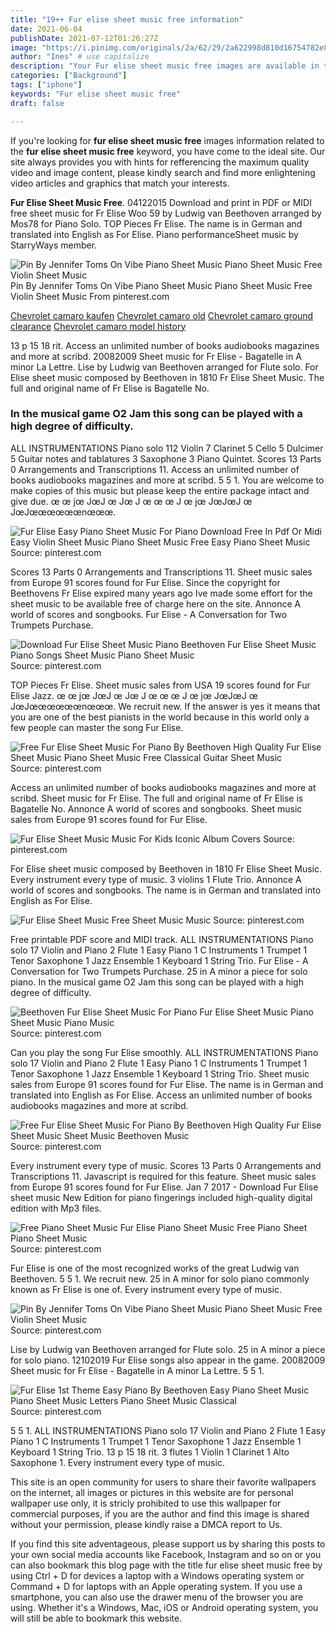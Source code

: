 ```yaml
---
title: "19++ Fur elise sheet music free information"
date: 2021-06-04
publishDate: 2021-07-12T01:26:27Z
image: "https://i.pinimg.com/originals/2a/62/29/2a622998d810d16754782e8ea22cd8ed.gif"
author: "Ines" # use capitalize
description: "Your Fur elise sheet music free images are available in this site. Fur elise sheet music free are a topic that is being searched for and liked by netizens now. You can Find and Download the Fur elise sheet music free files here. Find and Download all free images."
categories: ["Background"]
tags: ["iphone"]
keywords: "Fur elise sheet music free"
draft: false

---
```


If you're looking for **fur elise sheet music free** images information related to the **fur elise sheet music free** keyword, you have come to the ideal  site.  Our site always  provides you with  hints  for refferencing  the maximum  quality video and image  content, please kindly search and find more enlightening video articles and graphics  that match your interests.

**Fur Elise Sheet Music Free**. 04122015 Download and print in PDF or MIDI free sheet music for Fr Elise Woo 59 by Ludwig van Beethoven arranged by Mos78 for Piano Solo. TOP Pieces Fr Elise. The name is in German and translated into English as For Elise. Piano performanceSheet music by StarryWays member.

![Pin By Jennifer Toms On Vibe Piano Sheet Music Piano Sheet Music Free Violin Sheet Music](https://i.pinimg.com/originals/bf/55/81/bf55815fdf9c8b85b3c6eaf945c21ed4.gif "Pin By Jennifer Toms On Vibe Piano Sheet Music Piano Sheet Music Free Violin Sheet Music")
Pin By Jennifer Toms On Vibe Piano Sheet Music Piano Sheet Music Free Violin Sheet Music From pinterest.com

[Chevrolet camaro kaufen](/chevrolet-camaro-kaufen/)
[Chevrolet camaro old](/chevrolet-camaro-old/)
[Chevrolet camaro ground clearance](/chevrolet-camaro-ground-clearance/)
[Chevrolet camaro model history](/chevrolet-camaro-model-history/)

13 p 15 18 rit. Access an unlimited number of books audiobooks magazines and more at scribd. 20082009 Sheet music for Fr Elise - Bagatelle in A minor La Lettre. Lise by Ludwig van Beethoven arranged for Flute solo. For Elise sheet music composed by Beethoven in 1810 Fr Elise Sheet Music. The full and original name of Fr Elise is Bagatelle No.

### In the musical game O2 Jam this song can be played with a high degree of difficulty.

ALL INSTRUMENTATIONS Piano solo 112 Violin 7 Clarinet 5 Cello 5 Dulcimer 5 Guitar notes and tablatures 3 Saxophone 3 Piano Quintet. Scores 13 Parts 0 Arrangements and Transcriptions 11. Access an unlimited number of books audiobooks magazines and more at scribd. 5 5 1. You are welcome to make copies of this music but please keep the entire package intact and give due. œ œ jœ JœJ œ Jœ J œ œ œ J œ jœ JœJœJ œ JœJœœœœœœnœœœ.


![Fur Elise Easy Piano Sheet Music For Piano Download Free In Pdf Or Midi Easy Violin Sheet Music Piano Sheet Music Free Easy Piano Sheet Music](https://i.pinimg.com/originals/17/1d/10/171d10dbc0f11742940fbff6123caacb.png "Fur Elise Easy Piano Sheet Music For Piano Download Free In Pdf Or Midi Easy Violin Sheet Music Piano Sheet Music Free Easy Piano Sheet Music")
Source: pinterest.com

Scores 13 Parts 0 Arrangements and Transcriptions 11. Sheet music sales from Europe 91 scores found for Fur Elise. Since the copyright for Beethovens Fr Elise expired many years ago Ive made some effort for the sheet music to be available free of charge here on the site. Annonce A world of scores and songbooks. Fur Elise - A Conversation for Two Trumpets Purchase.

![Download Fur Elise Sheet Music Piano Beethoven Fur Elise Sheet Music Piano Songs Sheet Music Piano Sheet Music](https://i.pinimg.com/originals/3e/e5/08/3ee50814f505ef2c1e9079f513c68b95.png "Download Fur Elise Sheet Music Piano Beethoven Fur Elise Sheet Music Piano Songs Sheet Music Piano Sheet Music")
Source: pinterest.com

TOP Pieces Fr Elise. Sheet music sales from USA 19 scores found for Fur Elise Jazz. œ œ jœ JœJ œ Jœ J œ œ œ J œ jœ JœJœJ œ JœJœœœœœœnœœœ. We recruit new. If the answer is yes it means that you are one of the best pianists in the world because in this world only a few people can master the song Fur Elise.

![Free Fur Elise Sheet Music For Piano By Beethoven High Quality Fur Elise Sheet Music Piano Sheet Music Free Classical Guitar Sheet Music](https://i.pinimg.com/originals/e6/d2/4e/e6d24e629cc3a68141de6bc5920aa01e.gif "Free Fur Elise Sheet Music For Piano By Beethoven High Quality Fur Elise Sheet Music Piano Sheet Music Free Classical Guitar Sheet Music")
Source: pinterest.com

Access an unlimited number of books audiobooks magazines and more at scribd. Sheet music for Fr Elise. The full and original name of Fr Elise is Bagatelle No. Annonce A world of scores and songbooks. Sheet music sales from Europe 91 scores found for Fur Elise.

![Fur Elise Sheet Music Music For Kids Iconic Album Covers](https://i.pinimg.com/originals/a7/06/a7/a706a71ea7cd3557d64287995e18ce48.png "Fur Elise Sheet Music Music For Kids Iconic Album Covers")
Source: pinterest.com

For Elise sheet music composed by Beethoven in 1810 Fr Elise Sheet Music. Every instrument every type of music. 3 violins 1 Flute Trio. Annonce A world of scores and songbooks. The name is in German and translated into English as For Elise.

![Fur Elise Sheet Music Free Sheet Music Music](https://i.pinimg.com/originals/86/ce/46/86ce46377ef30c9f825c9499bc19a8cb.png "Fur Elise Sheet Music Free Sheet Music Music")
Source: pinterest.com

Free printable PDF score and MIDI track. ALL INSTRUMENTATIONS Piano solo 17 Violin and Piano 2 Flute 1 Easy Piano 1 C Instruments 1 Trumpet 1 Tenor Saxophone 1 Jazz Ensemble 1 Keyboard 1 String Trio. Fur Elise - A Conversation for Two Trumpets Purchase. 25 in A minor a piece for solo piano. In the musical game O2 Jam this song can be played with a high degree of difficulty.

![Beethoven Fur Elise Sheet Music For Piano Fur Elise Sheet Music Piano Sheet Music Piano Music](https://i.pinimg.com/originals/96/d0/c6/96d0c681ff2c3f7c9bf18fca3efb6c3c.jpg "Beethoven Fur Elise Sheet Music For Piano Fur Elise Sheet Music Piano Sheet Music Piano Music")
Source: pinterest.com

Can you play the song Fur Elise smoothly. ALL INSTRUMENTATIONS Piano solo 17 Violin and Piano 2 Flute 1 Easy Piano 1 C Instruments 1 Trumpet 1 Tenor Saxophone 1 Jazz Ensemble 1 Keyboard 1 String Trio. Sheet music sales from Europe 91 scores found for Fur Elise. The name is in German and translated into English as For Elise. Access an unlimited number of books audiobooks magazines and more at scribd.

![Free Fur Elise Sheet Music For Piano By Beethoven High Quality Fur Elise Sheet Music Sheet Music Beethoven Music](https://i.pinimg.com/originals/de/a4/c5/dea4c52b48f799ecf216bd49fc559f98.gif "Free Fur Elise Sheet Music For Piano By Beethoven High Quality Fur Elise Sheet Music Sheet Music Beethoven Music")
Source: pinterest.com

Every instrument every type of music. Scores 13 Parts 0 Arrangements and Transcriptions 11. Javascript is required for this feature. Sheet music sales from Europe 91 scores found for Fur Elise. Jan 7 2017 - Download Fur Elise sheet music New Edition for piano fingerings included high-quality digital edition with Mp3 files.

![Free Piano Sheet Music Fur Elise Piano Sheet Music Free Piano Sheet Piano Sheet Music](https://i.pinimg.com/originals/94/6a/c5/946ac543673947204ebf559047f6b260.jpg "Free Piano Sheet Music Fur Elise Piano Sheet Music Free Piano Sheet Piano Sheet Music")
Source: pinterest.com

Fur Elise is one of the most recognized works of the great Ludwig van Beethoven. 5 5 1. We recruit new. 25 in A minor for solo piano commonly known as Fr Elise is one of. Every instrument every type of music.

![Pin By Jennifer Toms On Vibe Piano Sheet Music Piano Sheet Music Free Violin Sheet Music](https://i.pinimg.com/originals/bf/55/81/bf55815fdf9c8b85b3c6eaf945c21ed4.gif "Pin By Jennifer Toms On Vibe Piano Sheet Music Piano Sheet Music Free Violin Sheet Music")
Source: pinterest.com

Lise by Ludwig van Beethoven arranged for Flute solo. 25 in A minor a piece for solo piano. 12102019 Fur Elise songs also appear in the game. 20082009 Sheet music for Fr Elise - Bagatelle in A minor La Lettre. 5 5 1.

![Fur Elise 1st Theme Easy Piano By Beethoven Easy Piano Sheet Music Piano Sheet Music Letters Piano Sheet Music Classical](https://i.pinimg.com/originals/2a/62/29/2a622998d810d16754782e8ea22cd8ed.gif "Fur Elise 1st Theme Easy Piano By Beethoven Easy Piano Sheet Music Piano Sheet Music Letters Piano Sheet Music Classical")
Source: pinterest.com

5 5 1. ALL INSTRUMENTATIONS Piano solo 17 Violin and Piano 2 Flute 1 Easy Piano 1 C Instruments 1 Trumpet 1 Tenor Saxophone 1 Jazz Ensemble 1 Keyboard 1 String Trio. 13 p 15 18 rit. 3 flutes 1 Violin 1 Clarinet 1 Alto Saxophone 1. Every instrument every type of music.

This site is an open community for users to share their favorite wallpapers on the internet, all images or pictures in this website are for personal wallpaper use only, it is stricly prohibited to use this wallpaper for commercial purposes, if you are the author and find this image is shared without your permission, please kindly raise a DMCA report to Us.

If you find this site adventageous, please support us by sharing this posts to your own social media accounts like Facebook, Instagram and so on or you can also bookmark this blog page with the title fur elise sheet music free by using Ctrl + D for devices a laptop with a Windows operating system or Command + D for laptops with an Apple operating system. If you use a smartphone, you can also use the drawer menu of the browser you are using. Whether it's a Windows, Mac, iOS or Android operating system, you will still be able to bookmark this website.

